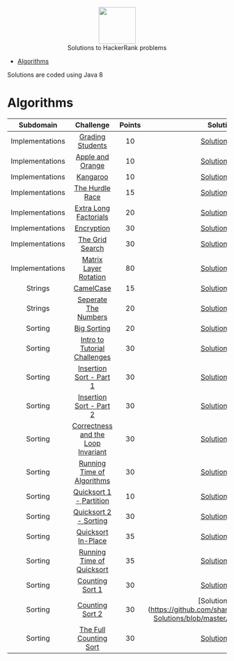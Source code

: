 <p align="center">
    <a href="https://www.hackerrank.com/bsharathkmr">
        <img height=85 src="https://d3keuzeb2crhkn.cloudfront.net/hackerrank/assets/styleguide/logo_wordmark-f5c5eb61ab0a154c3ed9eda24d0b9e31.svg">
    </a>
    <br>Solutions to HackerRank problems
</p>

* [Algorithms](#algorithms)

Solutions are coded using Java 8

# Algorithms

|        Subdomain        |                                                              Challenge                                                              | Points |                                                                                  Solution                                                            |
|:-----------------------:|:-----------------------------------------------------------------------------------------------------------------------------------:|:------:|:----------------------------------------------------------------------------------------------------------------------------------------------------:|
|     Implementations     | [Grading Students](https://www.hackerrank.com/challenges/grading)									|   10   | [Solution.java](https://github.com/sharathkmr/Hackerrank-Solutions/blob/master/Algorithms/Implementations/GradingStudents.java)                      |
|     Implementations     | [Apple and Orange](https://www.hackerrank.com/challenges/apple-and-orange)								|   10   | [Solution.java](https://github.com/sharathkmr/Hackerrank-Solutions/blob/master/Algorithms/Implementations/AppleAndOrange.java)                       |
|     Implementations     | [Kangaroo](https://www.hackerrank.com/challenges/kangaroo)										|   10   | [Solution.java](https://github.com/sharathkmr/Hackerrank-Solutions/blob/master/Algorithms/Implementations/Kangaroo.java)                          	|
|     Implementations     | [The Hurdle Race](https://www.hackerrank.com/challenges/the-hurdle-race)								|   15   | [Solution.java](https://github.com/sharathkmr/Hackerrank-Solutions/blob/master/Algorithms/Implementations/TheHurdleRace.java)                        |
|     Implementations     | [Extra Long Factorials](https://www.hackerrank.com/challenges/extra-long-factorials)						|   20   | [Solution.java](https://github.com/sharathkmr/Hackerrank-Solutions/blob/master/Algorithms/Implementations/ExtraLongFactorial.java)                   |
|     Implementations     | [Encryption](https://www.hackerrank.com/challenges/encryption)									|   30   | [Solution.java](https://github.com/sharathkmr/Hackerrank-Solutions/blob/master/Algorithms/Implementations/Encryption.java)                          	|
|     Implementations     | [The Grid Search](https://www.hackerrank.com/challenges/the-grid-search)								|   30   | [Solution.java](https://github.com/sharathkmr/Hackerrank-Solutions/blob/master/Algorithms/Implementations/TheGridSearch.java)                        |
|     Implementations     | [Matrix Layer Rotation](https://www.hackerrank.com/challenges/matrix-rotation-algo)							|   80   | [Solution.java](https://github.com/sharathkmr/Hackerrank-Solutions/blob/master/Algorithms/Implementations/MatrixLayerRotation.java)                  |
|         Strings         | [CamelCase](https://www.hackerrank.com/challenges/camelcase)                                                                        |   15   | [Solution.java](https://github.com/sharathkmr/Hackerrank-Solutions/blob/master/Algorithms/Strings/CamelCase.java)                                    |
|         Strings         | [Seperate The Numbers](https://www.hackerrank.com/challenges/separate-the-numbers)                                                  |   20   | [Solution.java](https://github.com/sharathkmr/Hackerrank-Solutions/blob/master/Algorithms/Strings/SeperateTheNumbers.java)                           |
|         Sorting         | [Big Sorting](https://www.hackerrank.com/challenges/big-sorting)									|   20   | [Solution.java](https://github.com/sharathkmr/Hackerrank-Solutions/blob/master/Algorithms/Sorting/BigSorting.java)                          		|
|         Sorting         | [Intro to Tutorial Challenges](https://www.hackerrank.com/challenges/tutorial-intro)                                                |   30   | [Solution.java](https://github.com/sharathkmr/Hackerrank-Solutions/blob/master/Algorithms/Sorting/IntroToTutorialChallange.java)                     |
|         Sorting         | [Insertion Sort - Part 1](https://www.hackerrank.com/challenges/insertionsort1)                                                     |   30   | [Solution.java](https://github.com/sharathkmr/Hackerrank-Solutions/blob/master/Algorithms/Sorting/InsertionSortPart1.java)				|
|         Sorting         | [Insertion Sort - Part 2](https://www.hackerrank.com/challenges/insertionsort2)                                                     |   30   | [Solution.java](https://github.com/sharathkmr/Hackerrank-Solutions/blob/master/Algorithms/Sorting/InsertionSortPart2.java)				|
|         Sorting         | [Correctness and the Loop Invariant](https://www.hackerrank.com/challenges/correctness-invariant)                                   |   30   | [Solution.java](https://github.com/sharathkmr/Hackerrank-Solutions/blob/master/Algorithms/Sorting/CorrectnessandtheLoopInvariant.java)		|
|         Sorting         | [Running Time of Algorithms](https://www.hackerrank.com/challenges/runningtime)                                                     |   30   | [Solution.java](https://github.com/sharathkmr/Hackerrank-Solutions/blob/master/Algorithms/Sorting/RunningTimeofAlgorithms.java)                      |
|         Sorting         | [Quicksort 1 - Partition](https://www.hackerrank.com/challenges/quicksort1)                                                         |   10   | [Solution.java](https://github.com/sharathkmr/Hackerrank-Solutions/blob/master/Algorithms/Sorting/Quicksort1Partition.java)                          |
|         Sorting         | [Quicksort 2 - Sorting](https://www.hackerrank.com/challenges/quicksort2)                                                           |   30   | [Solution.java](https://github.com/sharathkmr/Hackerrank-Solutions/blob/master/Algorithms/Sorting/Quicksort2Sorting.java)                            |
|         Sorting         | [Quicksort In-Place](https://www.hackerrank.com/challenges/quicksort3)                                                              |   35   | [Solution.java](https://github.com/sharathkmr/Hackerrank-Solutions/blob/master/Algorithms/Sorting/QuicksortInPlace.java)                             |
|         Sorting         | [Running Time of Quicksort](https://www.hackerrank.com/challenges/quicksort4)                                                       |   35   | [Solution.java](https://github.com/sharathkmr/Hackerrank-Solutions/blob/master/Algorithms/Sorting/RunningTimeofQuicksort.java)                       |
|         Sorting         | [Counting Sort 1](https://www.hackerrank.com/challenges/countingsort1)                                                              |   30   | [Solution.java](https://github.com/sharathkmr/Hackerrank-Solutions/blob/master/Algorithms/Sorting)							|
|         Sorting         | [Counting Sort 2](https://www.hackerrank.com/challenges/countingsort2)                                                              |   30   | [Solution.java](https://github.com/sharathkmr/Hackerrank-Solutions/blob/master/Algorithms/Sorting							|
|         Sorting         | [The Full Counting Sort](https://www.hackerrank.com/challenges/countingsort4)                                                       |   30   | [Solution.java](https://github.com/sharathkmr/Hackerrank-Solutions/blob/master/Algorithms/Sorting)							|
